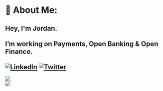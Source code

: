 # 💫 About Me:
Hey, I'm Jordan.<br><br>I’m working on Payments, Open Banking & Open Finance.<br><br>
[![LinkedIn](https://img.shields.io/badge/LinkedIn-%230077B5.svg?logo=linkedin&logoColor=white)](https://linkedin.com/in/jordanjoecooper) [![Twitter](https://img.shields.io/badge/Twitter-%231DA1F2.svg?logo=Twitter&logoColor=white)](https://twitter.com/jordanjoecooper)
<br />
---
![](https://github-readme-streak-stats.herokuapp.com/?user=jordanjoecooper&theme=dark&hide_border=false)
<br />
![](https://github-readme-stats.vercel.app/api/top-langs/?username=jordanjoecooper&theme=dark&hide_border=true&include_all_commits=true&count_private=false&layout=compact)
